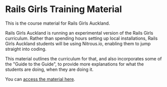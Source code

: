 Rails Girls Training Material
======================

This is the course material for Rails Girls Auckland.

Rails Girls Auckland is running an experimental version of the Rails Girls curriculum. Rather than spending hours setting up local installations, Rails Girls Auckland students will be using Nitrous.io, enabling them to jump straight into coding.

This material outlines the curriculum for that, and also incorporates some of the "Guide to the Guide", to provide more explanations for what the students are doing, when they are doing it.

You can [access the material here](http://railsgirlsauckland.github.io/railsgirlspresentation).
